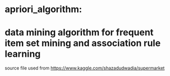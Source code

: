 # apriori_algorithm:
# data mining algorithm for frequent item set mining and association rule learning


source file used from https://www.kaggle.com/shazadudwadia/supermarket
